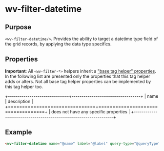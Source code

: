 ﻿<!--{"sort_order":10, "name": "wv-filter-datetime", "label": "wv-filter-datetime"}-->
# wv-filter-datetime

## Purpose

`<wv-filter-datetime/>`. Provides the ability to target a datetime type field of the grid records, by applying the data type specifics.

## Properties
**Important**: All `<wv-filter-*>` helpers inherit a ["base tag helper" properties](docs/developer/tag-helpers/wv-filter-base). In the following list are presented only the properties that this tag helper adds or alters. Not all base tag helper properties can be implemented by this tag helper too.

+-------------------------------+-----------------------------------+
| name                          | description                       |
+===============================+===================================+
| does not have any specific properties                             | 
+-------------------------------------------------------------------+

## Example

```html
<wv-filter-datetime name="@name" label="@label" query-type="@queryType" query-options="@queryOptions"></wv-filter-datetime>
```

